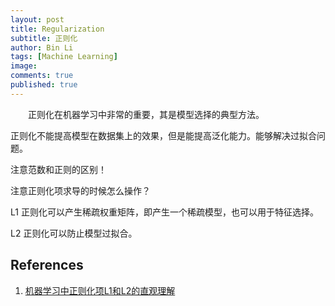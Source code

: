 ```yaml
---
layout: post
title: Regularization
subtitle: 正则化
author: Bin Li
tags: [Machine Learning]
image: 
comments: true
published: true
---
```


　　正则化在机器学习中非常的重要，其是模型选择的典型方法。


正则化不能提高模型在数据集上的效果，但是能提高泛化能力。能够解决过拟合问题。

注意范数和正则的区别！

注意正则化项求导的时候怎么操作？

L1 正则化可以产生稀疏权重矩阵，即产生一个稀疏模型，也可以用于特征选择。

L2 正则化可以防止模型过拟合。
## References
1. [机器学习中正则化项L1和L2的直观理解](https://blog.csdn.net/jinping_shi/article/details/52433975)
